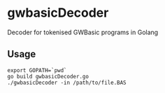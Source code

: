 # gwbasicDecoder
Decoder for tokenised GWBasic programs in Golang

## Usage
```
export GOPATH=`pwd`
go build gwbasicDecoder.go
./gwbasicDecoder -in /path/to/file.BAS
```
